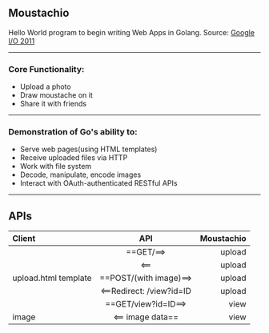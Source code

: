 ## Moustachio
Hello World program to begin writing Web Apps in Golang.
Source: [Google I/O 2011](https://www.youtube.com/watch?time_continue=8&v=-i0hat7pdpk)
<hr>

### Core Functionality:
* Upload a photo
* Draw moustache on it
* Share it with friends
<hr>

### Demonstration of Go's ability to:
* Serve web pages(using HTML templates)
* Receive uploaded files via HTTP
* Work with file system
* Decode, manipulate, encode images
* Interact with OAuth-authenticated RESTful APIs
<hr>

## APIs

| Client               | API                     | Moustachio |
| :---                 | :--------------:        | ----:      |
|                      | ==GET/==>               | upload     |
|                      | <== <html><form>        | upload     |
| upload.html template |  ==POST/(with image)==> | upload     |
|                      | <==Redirect: /view?id=ID| upload     |
|                      | ==GET/view?id=ID==>     | view       |
| image                |  <== image data==       | view       |
